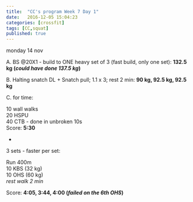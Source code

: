 ```yaml
---
title:  "CC's program Week 7 Day 1"
date:   2016-12-05 15:04:23
categories: [crossfit]
tags: [CC,squat]
published: true
---
```

monday 14 nov

A. BS @20X1 - build to ONE heavy set of 3 (fast build, only one set): **132.5 kg (_could have done 137.5 kg_)**

B. Halting snatch DL + Snatch pull; 1.1 x 3; rest 2 min: **90 kg, 92.5 kg, 92.5 kg**

C. for time:

10 wall walks  
20 HSPU  
40 CTB  - done in unbroken 10s  
Score: **5:30**

+

3 sets - faster per set:

Run 400m  
10 KBS (32 kg)  
10 OHS (60 kg)  
_rest walk 2 min_  

Score: **4:05, 3:44, 4:00 (_failed on the 6th OHS_)**